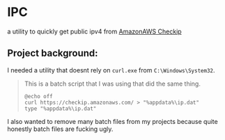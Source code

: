 # IPC

a utility to quickly get public ipv4 from [AmazonAWS Checkip](https://checkip.amazonaws.com)

## Project background:
I needed a utility that doesnt rely on `curl.exe` from `C:\Windows\System32`.

>This is a batch script that I was using that did the same thing.
>```batch
>@echo off
>curl https://checkip.amazonaws.com/ > "%appdata%\ip.dat"
>type "%appdata%\ip.dat"
>```
I also wanted to remove many batch files from my projects because quite honestly batch files are fucking ugly.
